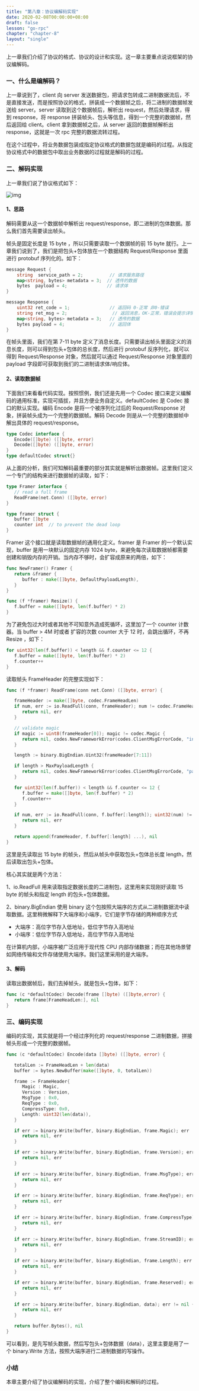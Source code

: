 ```yaml
---
title: "第八章：协议编解码实现"
date: 2020-02-08T00:00:00+08:00
draft: false
lesson: "go-rpc"
chapter: "chapter-8"
layout: "single"
---
```


上一章我们介绍了协议的格式、协议的设计和实现。这一章主要重点说说框架的协议编解码。

### 一、什么是编解码？

上一章说到了，client 向 server 发送数据包，把请求包转成二进制数据流后，不是直接发送，而是按照协议的格式，拼装成一个数据帧之后，将二进制的数据帧发送给 server。server 读取到这个数据帧后，解析出 request，然后处理请求，得到 response，将 response 拼装帧头、包头等信息，得到一个完整的数据帧，然后返回给 client。client 拿到数据帧之后，从 server 返回的数据帧解析出 response，这就是一次 rpc 完整的数据流转过程。

在这个过程中，将业务数据包装成指定协议格式的数据包就是编码的过程。从指定协议格式中的数据包中取出业务数据的过程就是解码的过程。

### 二、解码实现

上一章我们说了协议格式如下：

![img](/images/go-rpc/7-1.jpg)

#### 1、思路

解码需要从这一个数据帧中解析出 request/response，即二进制的包体数据。那么我们首先需要读出帧头。

帧头是固定长度是 15 byte ，所以只需要读取一个数据帧的前 15 byte 就行。上一章我们说到了，我们是把包头+包体放在一个数据结构 Request/Response 里面进行 protobuf 序列化的。如下：

```go
message Request {
    string  service_path = 2;          // 请求服务路径
    map<string, bytes> metadata = 3;  // 透传的数据
    bytes  payload = 4;               // 请求体
}

message Response {
    uint32 ret_code = 1;               // 返回码 0-正常 非0-错误
    string ret_msg = 2;                 // 返回消息，OK-正常，错误会提示详情
    map<string, bytes> metadata = 3;   // 透传的数据
    bytes payload = 4;                 // 返回体
}
```

在帧头里面，我们在第 7-11 byte 定义了消息长度。只需要读出帧头里面定义的消息长度，则可以得到包头+包体的总长度，然后进行 protobuf 反序列化，就可以得到 Request/Response 对象，然后就可以通过 Request/Response 对象里面的 payload 字段即可获取到我们的二进制请求体/响应体。

#### 2、读取数据帧

下面我们来看看代码实现。按照惯例，我们还是先用一个 Codec 接口来定义编解码的通用标准，实现可插拔，并且方便业务自定义。defaultCodec 是 Codec 接口的默认实现。编码 Encode 是将一个被序列化过后的 Request/Response 对象，拼装帧头成为一个完整的数据帧。解码 Decode 则是从一个完整的数据帧中解出具体的 request/response。

```go
type Codec interface {
   Encode([]byte) ([]byte, error)
   Decode([]byte) ([]byte, error)
}
type defaultCodec struct{}
```

从上面的分析，我们可知解码最重要的部分其实就是解析出数据帧。这里我们定义一个专门的结构来进行数据帧的读取，如下：

```go
type Framer interface {
   // read a full frame
   ReadFrame(net.Conn) ([]byte, error)
}

type framer struct {
   buffer []byte
   counter int  // to prevent the dead loop
}
```

Framer 这个接口就是读取数据帧的通用化定义。framer 是 Framer 的一个默认实现，buffer 是用一块默认的固定内存 1024 byte，来避免每次读取数据帧都需要创建和销毁内存的开销。当内存不够时，会扩容成原来的两倍，如下：

```go
func NewFramer() Framer {
   return &framer {
      buffer : make([]byte, DefaultPayloadLength),
   }
}

func (f *framer) Resize() {
   f.buffer = make([]byte, len(f.buffer) * 2)
}
```

为了避免包过大时或者其他不可知意外造成死循环，这里加了一个 counter 计数器。当 buffer > 4M 时或者 扩容的次数 counter 大于 12 时，会跳出循环，不再 Resize ，如下：

```go
for uint32(len(f.buffer)) < length && f.counter <= 12 {
   f.buffer = make([]byte, len(f.buffer) * 2)
   f.counter++
}
```

读取帧头 FrameHeader 的完整实现如下：

```go
func (f *framer) ReadFrame(conn net.Conn) ([]byte, error) {

   frameHeader := make([]byte, codec.FrameHeadLen)
   if num, err := io.ReadFull(conn, frameHeader); num != codec.FrameHeadLen || err != nil {
      return nil, err
   }

   // validate magic
   if magic := uint8(frameHeader[0]); magic != codec.Magic {
      return nil, codes.NewFrameworkError(codes.ClientMsgErrorCode, "invalid magic...")
   }

   length := binary.BigEndian.Uint32(frameHeader[7:11])

   if length > MaxPayloadLength {
      return nil, codes.NewFrameworkError(codes.ClientMsgErrorCode, "payload too large...")
   }

   for uint32(len(f.buffer)) < length && f.counter <= 12 {
      f.buffer = make([]byte, len(f.buffer) * 2)
      f.counter++
   }

   if num, err := io.ReadFull(conn, f.buffer[:length]); uint32(num) != length || err != nil {
      return nil, err
   }

   return append(frameHeader, f.buffer[:length] ...), nil
}
```

这里是先读取出 15 byte 的帧头，然后从帧头中获取包头+包体总长度 length，然后读取出包头+包体。

核心其实就是两个方法：

1、io.ReadFull 用来读取指定数据长度的二进制包，这里用来实现刚好读取 15 byte 的帧头和指定 length 的包头+包体数据。

2、binary.BigEndian 使用 binary 这个包按照大端序的方式从二进制数据流中读取数据。这里稍微解释下大端序和小端序，它们是字节存储的两种顺序方式

- 大端序：高位字节存入低地址，低位字节存入高地址
- 小端序：低位字节存入低地址，高位字节存入高地址

在计算机内部，小端序被广泛应用于现代性 CPU 内部存储数据；而在其他场景譬如网络传输和文件存储使用大端序。我们这里采用的是大端序。

#### 3、解码

读取出数据帧后，我们去掉帧头，就是包头+包体，如下：

```go
func (c *defaultCodec) Decode(frame []byte) ([]byte,error) {
   return frame[FrameHeadLen:], nil
}
```

### 三、编码实现

编码的实现，其实就是将一个经过序列化的 request/response 二进制数据，拼接帧头形成一个完整的数据帧。

```go
func (c *defaultCodec) Encode(data []byte) ([]byte, error) {

   totalLen := FrameHeadLen + len(data)
   buffer := bytes.NewBuffer(make([]byte, 0, totalLen))

   frame := FrameHeader{
      Magic : Magic,
      Version : Version,
      MsgType : 0x0,
      ReqType : 0x0,
      CompressType: 0x0,
      Length: uint32(len(data)),
   }

   if err := binary.Write(buffer, binary.BigEndian, frame.Magic); err != nil {
      return nil, err
   }

   if err := binary.Write(buffer, binary.BigEndian, frame.Version); err != nil {
      return nil, err
   }

   if err := binary.Write(buffer, binary.BigEndian, frame.MsgType); err != nil {
      return nil, err
   }

   if err := binary.Write(buffer, binary.BigEndian, frame.ReqType); err != nil {
      return nil, err
   }

   if err := binary.Write(buffer, binary.BigEndian, frame.CompressType); err != nil {
      return nil, err
   }

   if err := binary.Write(buffer, binary.BigEndian, frame.StreamID); err != nil {
      return nil, err
   }

   if err := binary.Write(buffer, binary.BigEndian, frame.Length); err != nil {
      return nil, err
   }

   if err := binary.Write(buffer, binary.BigEndian, frame.Reserved); err != nil {
      return nil, err
   }

   if err := binary.Write(buffer, binary.BigEndian, data); err != nil {
      return nil, err
   }

   return buffer.Bytes(), nil
}
```

可以看到，是先写帧头数据，然后写包头+包体数据（data），这里主要是用了一个 binary.Write 方法，按照大端序进行二进制数据的写操作。

### 小结

本章主要介绍了协议编解码的实现，介绍了整个编码和解码的过程。